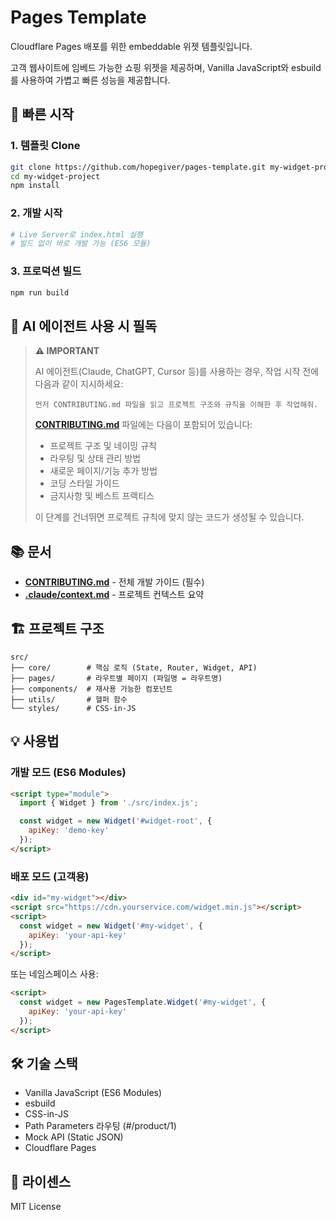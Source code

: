 # Pages Template

Cloudflare Pages 배포를 위한 embeddable 위젯 템플릿입니다.

고객 웹사이트에 임베드 가능한 쇼핑 위젯을 제공하며, Vanilla JavaScript와 esbuild를 사용하여 가볍고 빠른 성능을 제공합니다.

## 🚀 빠른 시작

### 1. 템플릿 Clone

```bash
git clone https://github.com/hopegiver/pages-template.git my-widget-project
cd my-widget-project
npm install
```

### 2. 개발 시작

```bash
# Live Server로 index.html 실행
# 빌드 없이 바로 개발 가능 (ES6 모듈)
```

### 3. 프로덕션 빌드

```bash
npm run build
```

## 🤖 AI 에이전트 사용 시 필독

> **⚠️ IMPORTANT**
>
> AI 에이전트(Claude, ChatGPT, Cursor 등)를 사용하는 경우, 작업 시작 전에 다음과 같이 지시하세요:
>
> ```
> 먼저 CONTRIBUTING.md 파일을 읽고 프로젝트 구조와 규칙을 이해한 후 작업해줘.
> ```
>
> **[CONTRIBUTING.md](./CONTRIBUTING.md)** 파일에는 다음이 포함되어 있습니다:
> - 프로젝트 구조 및 네이밍 규칙
> - 라우팅 및 상태 관리 방법
> - 새로운 페이지/기능 추가 방법
> - 코딩 스타일 가이드
> - 금지사항 및 베스트 프랙티스
>
> 이 단계를 건너뛰면 프로젝트 규칙에 맞지 않는 코드가 생성될 수 있습니다.

## 📚 문서

- **[CONTRIBUTING.md](./CONTRIBUTING.md)** - 전체 개발 가이드 (필수)
- **[.claude/context.md](./.claude/context.md)** - 프로젝트 컨텍스트 요약

## 🏗️ 프로젝트 구조

```
src/
├── core/        # 핵심 로직 (State, Router, Widget, API)
├── pages/       # 라우트별 페이지 (파일명 = 라우트명)
├── components/  # 재사용 가능한 컴포넌트
├── utils/       # 헬퍼 함수
└── styles/      # CSS-in-JS
```

## 💡 사용법

### 개발 모드 (ES6 Modules)

```html
<script type="module">
  import { Widget } from './src/index.js';

  const widget = new Widget('#widget-root', {
    apiKey: 'demo-key'
  });
</script>
```

### 배포 모드 (고객용)

```html
<div id="my-widget"></div>
<script src="https://cdn.yourservice.com/widget.min.js"></script>
<script>
  const widget = new Widget('#my-widget', {
    apiKey: 'your-api-key'
  });
</script>
```

또는 네임스페이스 사용:

```html
<script>
  const widget = new PagesTemplate.Widget('#my-widget', {
    apiKey: 'your-api-key'
  });
</script>
```

## 🛠️ 기술 스택

- Vanilla JavaScript (ES6 Modules)
- esbuild
- CSS-in-JS
- Path Parameters 라우팅 (#/product/1)
- Mock API (Static JSON)
- Cloudflare Pages

## 📄 라이센스

MIT License
